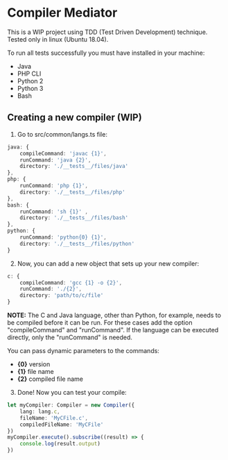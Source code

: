 # Compiler Mediator
This is a WIP project using TDD (Test Driven Development) technique. Tested only in linux (Ubuntu 18.04).

To run all tests successfully you must have installed in your machine:
- Java
- PHP CLI
- Python 2
- Python 3
- Bash

## Creating a new compiler (WIP)

1. Go to src/common/langs.ts file:
```typescript
java: { 
    compileCommand: 'javac {1}',
    runCommand: 'java {2}',
    directory: './__tests__/files/java'
},
php: { 
    runCommand: 'php {1}',
    directory: './__tests__/files/php'
},
bash: { 
    runCommand: 'sh {1}' ,
    directory: './__tests__/files/bash'
},
python: { 
    runCommand: 'python{0} {1}',
    directory: './__tests__/files/python'
}
```

2. Now, you can add a new object that sets up your new compiler:
```typescript
c: { 
    compileCommand: 'gcc {1} -o {2}',
    runCommand: './{2}',
    directory: 'path/to/c/file'
}
```

**NOTE:** The C and Java language, other than Python, for example, needs to be compiled before it can be run. For these cases add the option "compileCommand" and "runCommand". If the language can be executed directly, only the "runCommand" is needed.

You can pass dynamic parameters to the commands:
- **{0}** version
- **{1}** file name
- **{2}** compiled file name

3. Done! Now you can test your compile:
```typescript
let myCompiler: Compiler = new Compiler({
    lang: lang.c,
    fileName: 'MyCFile.c',
    compiledFileName: 'MyCFile'
})
myCompiler.execute().subscribe((result) => {
    console.log(result.output)
})
```
